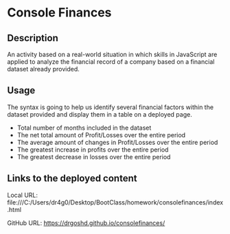 # Console Finances

## Description
An activity based on a real-world situation in which skills in JavaScript are applied to analyze the financial record of a company based on a financial dataset already provided.

## Usage
The syntax is going to help us identify several financial factors within the dataset provided and display them in a table on a deployed page.

- Total number of months included in the dataset
- The net total amount of Profit/Losses over the entire period
- The average amount of changes in Profit/Losses over the entire period
- The greatest increase in profits over the entire period
- The greatest decrease in losses over the entire period

## Links to the deployed content

Local URL:
file:///C:/Users/dr4g0/Desktop/BootClass/homework/consolefinances/index.html

GitHub URL:
https://drgoshd.github.io/consolefinances/



